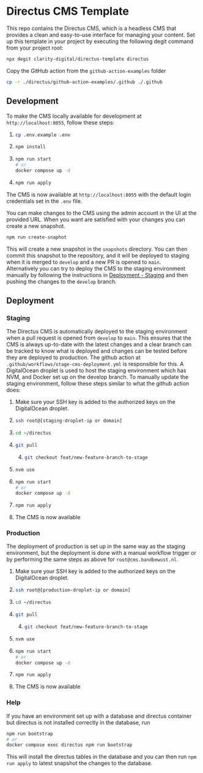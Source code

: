 # Directus CMS Template

[//]: # (Uncomment following lines when setting up in project. Make sure you edit the front matter at the bottom of this README)
[//]: # ([![Deploy Production CMS]][DeployProd]  )
[//]: # (![deploy_screenshot.png]&#40;deploy_screenshot.png&#41;)

This repo contains the Directus CMS, which is a headless CMS that provides a clean and easy-to-use interface for
managing your content.
Set up this template in your project by executing the following degit command from your project root:
```bash
npx degit clarity-digital/directus-template directus
```
Copy the GitHub action from the `github-action-examples` folder
```bash
cp -r ./directus/github-action-examples/.github ./.github
```

## Development

To make the CMS locally available for development at `http://localhost:8055`, follow these steps:

1. ```bash
   cp .env.example .env
   ```
2. ```bash
   npm install
   ```
3. ```bash
   npm run start
   # or
   docker compose up -d
   ```
4. ```bash
   npm run apply
   ```
   
The CMS is now available at `http://localhost:8055` with the default login credentials set in the `.env` file.

You can make changes to the CMS using the admin account in the UI at the provided URL.
When you want are satisfied with your changes you can create a new snapshot.
```bash
npm run create-snaphot
```
This will create a new snapshot in the `snapshots` directory.
You can then commit this snapshot to the repository, and it will be deployed to staging when it is merged to `develop` and a new PR is opened to `main`.  
Alternatively you can try to deploy the CMS to the staging environment manually by following the instructions in [Deployment - Staging](#staging) and then pushing the changes to the `develop` branch.

## Deployment

### Staging

The Directus CMS is automatically deployed to the staging environment when a pull request is opened from `develop`
to `main`.
This ensures that the CMS is always up-to-date with the latest changes and a clear branch can be tracked to know what is
deployed and changes can be tested before they are deployed to production.
The github action at `.github/workflows/stage-cms-deployment.yml` is responsible for this.
A DigitalOcean droplet is used to host the staging environment which has NVM, and Docker set up on the develop branch.
To manually update the staging environment, follow these steps similar to what the github action does:
1. Make sure your SSH key is added to the authorized keys on the DigitalOcean droplet.
2. ```bash
   ssh root@[staging-droplet-ip or domain]
   ```
3. ```bash
   cd ~/directus
   ```
4. ```bash
   git pull
   ```
   4. ```bash
      git checkout feat/new-feature-branch-to-stage 
      ```
5. ```bash
   nvm use
   ```
6. ```bash
   npm run start
   # or
   docker compose up -d
   ```
7. ```bash
   npm run apply
   ```
8. The CMS is now available

### Production
The deployment of production is set up in the same way as the staging environment, but the deployment is done with a manual workflow trigger or by performing the same steps as above for `root@cms.bandbewust.nl`.
1. Make sure your SSH key is added to the authorized keys on the DigitalOcean droplet.
2. ```bash
   ssh root@[production-droplet-ip or domain]
   ```
3. ```bash
   cd ~/directus
   ```
4. ```bash
   git pull
   ```
   4. ```bash
      git checkout feat/new-feature-branch-to-stage 
      ```
5. ```bash
   nvm use
   ```
6. ```bash
   npm run start
   # or
   docker compose up -d
   ```
7. ```bash
   npm run apply
   ```
8. The CMS is now available

### Help
If you have an environment set up with a database and directus container but directus is not installed correctly in the database, run
```bash
npm run bootstrap
# or
docker compose exec directus npm run bootstrap
```
This will install the directus tables in the database and you can then run `npm run apply` to latest snapshot the changes to the database.

<!----------------------------------------------------------------------------->
[DeployProd]: https://github.com/clarity-digital/[Update-with-correct-repo-name]/actions/workflows/production-cms-deployment.yml 'Create new action from workflow to deploy changes from CMS to Production'
<!---------------------------------[ Buttons ]--------------------------------->
[Deploy Production CMS]: https://img.shields.io/badge/Click_to_deploy-Production_CMS-blue
